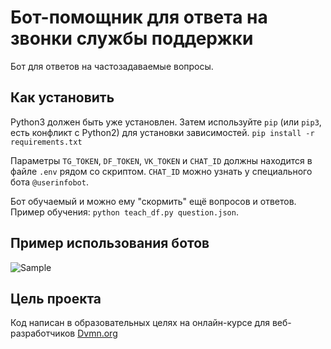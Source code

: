 # Бот-помощник для ответа на звонки службы поддержки

Бот для ответов на частозадаваемые вопросы.

## Как установить

Python3 должен быть уже установлен. Затем используйте `pip` (или `pip3`, есть конфликт с Python2) для установки зависимостей.
`pip install -r requirements.txt`

Параметры `TG_TOKEN`, `DF_TOKEN`, `VK_TOKEN` и `CHAT_ID` должны находится в файле `.env` рядом со скриптом.
`CHAT_ID` можно узнать у специального бота `@userinfobot`.

Бот обучаемый и можно ему "скормить" ещё вопросов и ответов.
Пример обучения:
`python teach_df.py question.json`.

## Пример использования ботов

![Sample](https://media.giphy.com/media/VfKyIZFXfcUFkX4jYJ/giphy.gif)

## Цель проекта

Код написан в образовательных целях на онлайн-курсе для веб-разработчиков [Dvmn.org](https://dvmn.org/modules/)